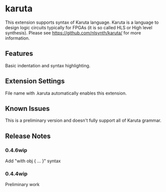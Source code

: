# karuta

This extension supports syntax of Karuta language.
Karuta is a language to design logic circuits typically for FPGAs (it is so called HLS or High level synthesis).
Please see https://github.com/nlsynth/karuta/ for more information.

## Features

Basic indentation and syntax highlighting.

## Extension Settings

File name with .karuta automatically enables this extension.

## Known Issues

This is a preliminary version and doesn't fully support all of Karuta grammar.

## Release Notes

### 0.4.6wip

Add "with obj { ... }" syntax

### 0.4.4wip

Preliminary work
